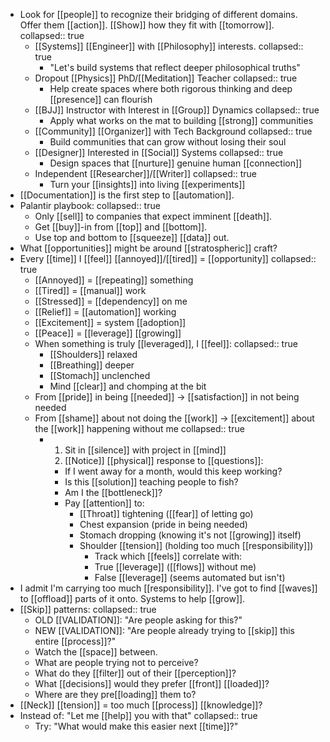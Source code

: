 - Look for [[people]] to recognize their bridging of different domains. Offer them [[action]]. [[Show]] how they fit with [[tomorrow]].
  collapsed:: true
	- [[Systems]] [[Engineer]] with [[Philosophy]] interests.
	  collapsed:: true
		- "Let's build systems that reflect deeper philosophical truths"
	- Dropout [[Physics]] PhD/[[Meditation]] Teacher
	  collapsed:: true
		- Help create spaces where both rigorous thinking and deep [[presence]] can flourish
	- [[BJJ]] Instructor with Interest in [[Group]] Dynamics
	  collapsed:: true
		- Apply what works on the mat to building [[strong]] communities
	- [[Community]] [[Organizer]] with Tech Background
	  collapsed:: true
		- Build communities that can grow without losing their soul
	- [[Designer]] Interested in [[Social]] Systems
	  collapsed:: true
		- Design spaces that [[nurture]] genuine human [[connection]]
	- Independent [[Researcher]]/[[Writer]]
	  collapsed:: true
		- Turn your [[insights]] into living [[experiments]]
- [[Documentation]] is the first step to [[automation]].
- Palantir playbook:
  collapsed:: true
	- Only [[sell]] to companies that expect imminent [[death]].
	- Get [[buy]]-in from [[top]] and [[bottom]].
	- Use top and bottom to [[squeeze]] [[data]] out.
- What [[opportunities]] might be around [[stratospheric]] craft?
- Every [[time]] I [[feel]] [[annoyed]]/[[tired]] = [[opportunity]]
  collapsed:: true
	- [[Annoyed]] = [[repeating]] something
	- [[Tired]] = [[manual]] work
	- [[Stressed]] = [[dependency]] on me
	- [[Relief]] = [[automation]] working
	- [[Excitement]] = system [[adoption]]
	- [[Peace]] = [[leverage]] [[growing]]
	- When something is truly [[leveraged]], I [[feel]]:
	  collapsed:: true
		- [[Shoulders]] relaxed
		- [[Breathing]] deeper
		- [[Stomach]] unclenched
		- Mind [[clear]] and chomping at the bit
	- From [[pride]] in being [[needed]] → [[satisfaction]] in not being needed
	- From [[shame]] about not doing the [[work]] → [[excitement]] about the [[work]] happening without me
	  collapsed:: true
		- 1. Sit in [[silence]] with project in [[mind]]
		  2. [[Notice]] [[physical]] response to [[questions]]:
			- If I went away for a month, would this keep working?
			- Is this [[solution]] teaching people to fish?
			- Am I the [[bottleneck]]?
			- Pay [[attention]] to:
				- [[Throat]] tightening ([[fear]] of letting go)
				- Chest expansion (pride in being needed)
				- Stomach dropping (knowing it's not [[growing]] itself)
				- Shoulder [[tension]] (holding too much [[responsibility]])
					- Track which [[feels]] correlate with:
					- True [[leverage]] ([[flows]] without me)
					- False [[leverage]] (seems automated but isn't)
- I admit I'm carrying too much [[responsibility]]. I've got to find [[waves]] to [[offload]] parts of it onto. Systems to help [[grow]].
- [[Skip]] patterns:
  collapsed:: true
	- OLD [[VALIDATION]]:
	  "Are people asking for this?"
	- NEW [[VALIDATION]]:
	  "Are people already trying to [[skip]] this entire [[process]]?"
	- Watch the [[space]] between.
	- What are people trying not to perceive?
	- What do they [[filter]] out of their [[perception]]?
	- What [[decisions]] would they prefer [[front]] [[loaded]]?
	- Where are they pre[[loading]] them to?
- [[Neck]] [[tension]] = too much [[process]] [[knowledge]]?
- Instead of: "Let me [[help]] you with that"
  collapsed:: true
	- Try: "What would make this easier next [[time]]?"